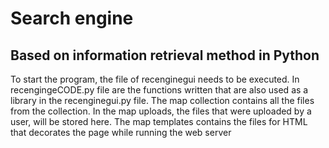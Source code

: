 # Search engine
## Based on information retrieval method in Python
To start the program, the file of recenginegui needs to be executed. In recengingeCODE.py file are the functions written that are also used as a library in the recenginegui.py file. The map collection contains all the files from the collection. In the map uploads, the files that were uploaded by a user, will be stored here. The map templates contains the files for HTML that decorates the page while running the web server
